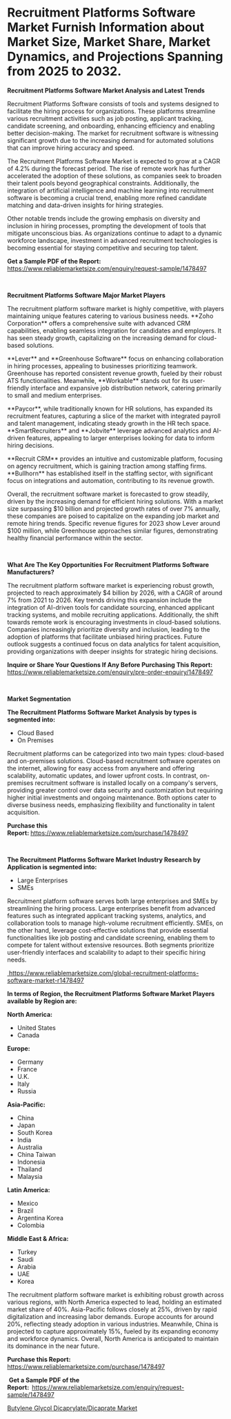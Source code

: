 <p><h1>Recruitment Platforms Software Market Furnish Information about Market Size, Market Share, Market Dynamics, and Projections Spanning from 2025 to 2032.</h1></p><p><strong>Recruitment Platforms Software Market Analysis and Latest Trends</strong></p>
<p><p>Recruitment Platforms Software consists of tools and systems designed to facilitate the hiring process for organizations. These platforms streamline various recruitment activities such as job posting, applicant tracking, candidate screening, and onboarding, enhancing efficiency and enabling better decision-making. The market for recruitment software is witnessing significant growth due to the increasing demand for automated solutions that can improve hiring accuracy and speed.</p><p>The Recruitment Platforms Software Market is expected to grow at a CAGR of 4.2% during the forecast period. The rise of remote work has further accelerated the adoption of these solutions, as companies seek to broaden their talent pools beyond geographical constraints. Additionally, the integration of artificial intelligence and machine learning into recruitment software is becoming a crucial trend, enabling more refined candidate matching and data-driven insights for hiring strategies.</p><p>Other notable trends include the growing emphasis on diversity and inclusion in hiring processes, prompting the development of tools that mitigate unconscious bias. As organizations continue to adapt to a dynamic workforce landscape, investment in advanced recruitment technologies is becoming essential for staying competitive and securing top talent.</p></p>
<p><strong>Get a Sample PDF of the Report:&nbsp;</strong> <a href="https://www.reliablemarketsize.com/enquiry/request-sample/1478497?utm_campaign=2315&utm_medium=2&utm_source=Github&utm_content=ia&utm_term=23032025&utm_id=recruitment-platforms-software">https://www.reliablemarketsize.com/enquiry/request-sample/1478497</a></p>
<p>&nbsp;</p>
<p><strong>Recruitment Platforms Software Major Market Players</strong></p>
<p><p>The recruitment platform software market is highly competitive, with players maintaining unique features catering to various business needs. **Zoho Corporation** offers a comprehensive suite with advanced CRM capabilities, enabling seamless integration for candidates and employers. It has seen steady growth, capitalizing on the increasing demand for cloud-based solutions.</p><p>**Lever** and **Greenhouse Software** focus on enhancing collaboration in hiring processes, appealing to businesses prioritizing teamwork. Greenhouse has reported consistent revenue growth, fueled by their robust ATS functionalities. Meanwhile, **Workable** stands out for its user-friendly interface and expansive job distribution network, catering primarily to small and medium enterprises.</p><p>**Paycor**, while traditionally known for HR solutions, has expanded its recruitment features, capturing a slice of the market with integrated payroll and talent management, indicating steady growth in the HR tech space. **SmartRecruiters** and **Jobvite** leverage advanced analytics and AI-driven features, appealing to larger enterprises looking for data to inform hiring decisions.</p><p>**Recruit CRM** provides an intuitive and customizable platform, focusing on agency recruitment, which is gaining traction among staffing firms. **Bullhorn** has established itself in the staffing sector, with significant focus on integrations and automation, contributing to its revenue growth.</p><p>Overall, the recruitment software market is forecasted to grow steadily, driven by the increasing demand for efficient hiring solutions. With a market size surpassing $10 billion and projected growth rates of over 7% annually, these companies are poised to capitalize on the expanding job market and remote hiring trends. Specific revenue figures for 2023 show Lever around $100 million, while Greenhouse approaches similar figures, demonstrating healthy financial performance within the sector.</p></p>
<p>&nbsp;</p>
<p><strong>What Are The Key Opportunities For Recruitment Platforms Software Manufacturers?</strong></p>
<p><p>The recruitment platform software market is experiencing robust growth, projected to reach approximately $4 billion by 2026, with a CAGR of around 7% from 2021 to 2026. Key trends driving this expansion include the integration of AI-driven tools for candidate sourcing, enhanced applicant tracking systems, and mobile recruiting applications. Additionally, the shift towards remote work is encouraging investments in cloud-based solutions. Companies increasingly prioritize diversity and inclusion, leading to the adoption of platforms that facilitate unbiased hiring practices. Future outlook suggests a continued focus on data analytics for talent acquisition, providing organizations with deeper insights for strategic hiring decisions.</p></p>
<p><strong>Inquire or Share Your Questions If Any Before Purchasing This Report:</strong> <a href="https://www.reliablemarketsize.com/enquiry/pre-order-enquiry/1478497?utm_campaign=2315&utm_medium=2&utm_source=Github&utm_content=ia&utm_term=23032025&utm_id=recruitment-platforms-software">https://www.reliablemarketsize.com/enquiry/pre-order-enquiry/1478497</a></p>
<p>&nbsp;</p>
<p><strong>Market Segmentation</strong></p>
<p><strong>The Recruitment Platforms Software Market Analysis by types is segmented into:</strong></p>
<p><ul><li>Cloud Based</li><li>On Premises</li></ul></p>
<p><p>Recruitment platforms can be categorized into two main types: cloud-based and on-premises solutions. Cloud-based recruitment software operates on the internet, allowing for easy access from anywhere and offering scalability, automatic updates, and lower upfront costs. In contrast, on-premises recruitment software is installed locally on a company's servers, providing greater control over data security and customization but requiring higher initial investments and ongoing maintenance. Both options cater to diverse business needs, emphasizing flexibility and functionality in talent acquisition.</p></p>
<p><strong>Purchase this Report:&nbsp;</strong><a href="https://www.reliablemarketsize.com/purchase/1478497?utm_campaign=2315&utm_medium=2&utm_source=Github&utm_content=ia&utm_term=23032025&utm_id=recruitment-platforms-software">https://www.reliablemarketsize.com/purchase/1478497</a></p>
<p>&nbsp;</p>
<p><strong>The Recruitment Platforms Software Market Industry Research by Application is segmented into:</strong></p>
<p><ul><li>Large Enterprises</li><li>SMEs</li></ul></p>
<p><p>Recruitment platform software serves both large enterprises and SMEs by streamlining the hiring process. Large enterprises benefit from advanced features such as integrated applicant tracking systems, analytics, and collaboration tools to manage high-volume recruitment efficiently. SMEs, on the other hand, leverage cost-effective solutions that provide essential functionalities like job posting and candidate screening, enabling them to compete for talent without extensive resources. Both segments prioritize user-friendly interfaces and scalability to adapt to their specific hiring needs.</p></p>
<p><a href="https://www.reliablemarketsize.com/global-recruitment-platforms-software-market-r1478497?utm_campaign=2315&utm_medium=2&utm_source=Github&utm_content=ia&utm_term=23032025&utm_id=recruitment-platforms-software">&nbsp;https://www.reliablemarketsize.com/global-recruitment-platforms-software-market-r1478497</a></p>
<p><strong>In terms of Region, the Recruitment Platforms Software Market Players available by Region are:</strong></p>
<p>
    <p> <strong> North America: </strong>
        <ul>
            <li>United States</li>
            <li>Canada</li>
        </ul>
        </p> 
    <p> <strong> Europe: </strong>
        <ul>
            <li>Germany</li>
            <li>France</li>
            <li>U.K.</li>
            <li>Italy</li>
            <li>Russia</li>
        </ul>
        </p> 
    <p> <strong> Asia-Pacific: </strong>
        <ul>
            <li>China</li>
            <li>Japan</li>
            <li>South Korea</li>
            <li>India</li>
            <li>Australia</li>
            <li>China Taiwan</li>
            <li>Indonesia</li>
            <li>Thailand</li>
            <li>Malaysia</li>
        </ul>
        </p> 
    <p> <strong> Latin America: </strong>
        <ul>
            <li>Mexico</li>
            <li>Brazil</li>
            <li>Argentina Korea</li>
            <li>Colombia</li>
        </ul>
        </p> 
    <p> <strong> Middle East & Africa: </strong>
        <ul>
            <li>Turkey</li>
            <li>Saudi</li>
            <li>Arabia</li>
            <li>UAE</li>
            <li>Korea</li>
        </ul>
    </p>
    </p>
<p><p>The recruitment platform software market is exhibiting robust growth across various regions, with North America expected to lead, holding an estimated market share of 40%. Asia-Pacific follows closely at 25%, driven by rapid digitalization and increasing labor demands. Europe accounts for around 20%, reflecting steady adoption in various industries. Meanwhile, China is projected to capture approximately 15%, fueled by its expanding economy and workforce dynamics. Overall, North America is anticipated to maintain its dominance in the near future.</p></p>
<p><strong>Purchase this Report: </strong><a href="https://www.reliablemarketsize.com/purchase/1478497?utm_campaign=2315&utm_medium=2&utm_source=Github&utm_content=ia&utm_term=23032025&utm_id=recruitment-platforms-software">https://www.reliablemarketsize.com/purchase/1478497</a></p>
<p>&nbsp;<strong>Get a Sample PDF of the Report:&nbsp;&nbsp;</strong><a href="https://www.reliablemarketsize.com/enquiry/request-sample/1478497?utm_campaign=2315&utm_medium=2&utm_source=Github&utm_content=ia&utm_term=23032025&utm_id=recruitment-platforms-software">https://www.reliablemarketsize.com/enquiry/request-sample/1478497</a></p>
<p><strong></strong></p>
<p><p><a href="https://github.com/MonroeBullock54/Market-Research-Report-List-2/blob/main/butylene-glycol-dicaprylatedicaprate-market.md?utm_campaign=2315&utm_medium=2&utm_source=Github&utm_content=ia&utm_term=23032025&utm_id=recruitment-platforms-software">Butylene Glycol Dicaprylate/Dicaprate Market</a></p></p>